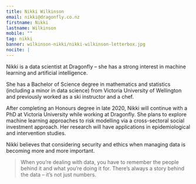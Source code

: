 ```yaml
---
title: Nikki Wilkinson
email: nikki@dragonfly.co.nz
firstname: Nikki
lastname: Wilkinson
mobile: ""
tag: nikki
banner: wilkinson-nikki/nikki-wilkinson-letterbox.jpg
nocite: |
---
```


Nikki is a data scientist at Dragonfly – she has a strong interest in machine learning and artificial intelligence.
<!--more-->

She has a Bachelor of Science degree in mathematics and statistics (including a minor in data science) from Victoria University of Wellington and previously worked as a ski instructor and a chef.

After completing an Honours degree in late 2020, Nikki will continue with a PhD at Victoria University while working at Dragonfly. She plans to explore machine learning approaches to risk modelling via a cross-sectoral social investment approach. Her research will have applications in epidemiological and intervention studies.

Nikki believes that considering security and ethics when managing data is becoming more and more important.

> When you’re dealing with data, you have to remember the people behind it and what you’re doing it for. There’s always a story behind the data – it’s not just numbers.
